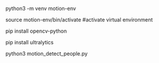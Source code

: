 python3 -m venv motion-env

source motion-env/bin/activate   #activate virtual environment

pip install opencv-python

pip install ultralytics

python3 motion_detect_people.py
